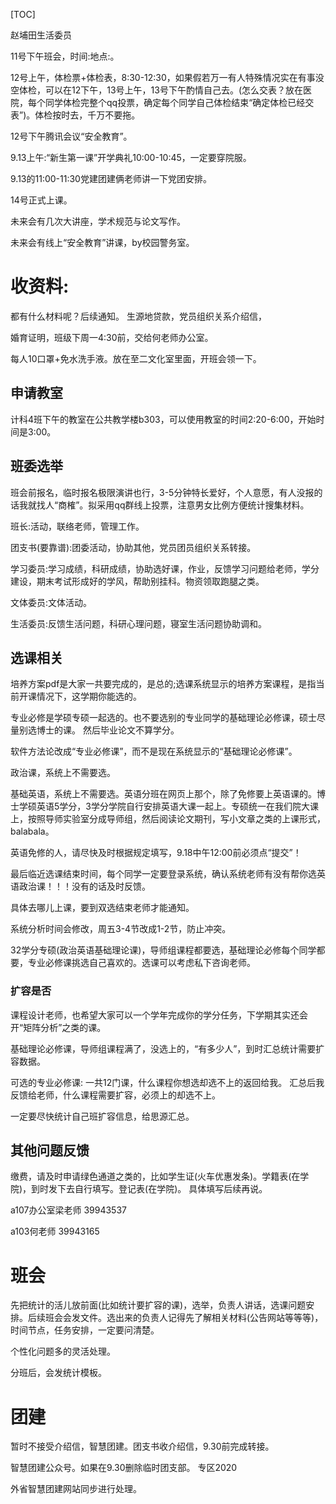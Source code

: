 
[TOC]

赵埔田生活委员


11号下午班会，时间:地点:。

12号上午，体检票+体检表，8:30-12:30，如果假若万一有人特殊情况实在有事没空体检，可以在12下午，13号上午，13号下午酌情自己去。(怎么交表？放在医院，每个同学体检完整个qq投票，确定每个同学自己体检结束“确定体检已经交表”)。体检按时去，千万不要拖。

12号下午腾讯会议“安全教育”。

9.13上午:“新生第一课”开学典礼10:00-10:45，一定要穿院服。

9.13的11:00-11:30党建团建俩老师讲一下党团安排。

14号正式上课。

未来会有几次大讲座，学术规范与论文写作。

未来会有线上“安全教育”讲课，by校园警务室。

# 收资料:
都有什么材料呢？后续通知。
生源地贷款，党员组织关系介绍信，

婚育证明，班级下周一4:30前，交给何老师办公室。

每人10口罩+免水洗手液。放在至二文化室里面，开班会领一下。

## 申请教室

计科4班下午的教室在公共教学楼b303，可以使用教室的时间2:20-6:00，开始时间是3:00。

## 班委选举
班会前报名，临时报名极限演讲也行，3-5分钟特长爱好，个人意愿，有人没报的话我就找人“商榷”。拟采用qq群线上投票，注意男女比例方便统计搜集材料。

班长:活动，联络老师，管理工作。

团支书(要靠谱):团委活动，协助其他，党员团员组织关系转接。

学习委员:学习成绩，科研成绩，协助选好课，作业，反馈学习问题给老师，学分建设，期末考试形成好的学风，帮助别挂科。物资领取跑腿之类。

文体委员:文体活动。

生活委员:反馈生活问题，科研心理问题，寝室生活问题协助调和。


## 选课相关
培养方案pdf是大家一共要完成的，是总的;选课系统显示的培养方案课程，是指当前开课情况下，这学期你能选的。

专业必修是学硕专硕一起选的。也不要选别的专业同学的基础理论必修课，硕士尽量别选博士的课。
然后毕业论文不算学分。

软件方法论改成“专业必修课”，而不是现在系统显示的“基础理论必修课”。

政治课，系统上不需要选。

基础英语，系统上不需要选。英语分班在网页上那个，除了免修要上英语课的。博士学硕英语5学分，3学分学院自行安排英语大课一起上。专硕统一在我们院大课上，按照导师实验室分成导师组，然后阅读论文期刊，写小文章之类的上课形式，balabala。

英语免修的人，请尽快及时根据规定填写，9.18中午12:00前必须点“提交”！


最后临近选课结束时间，每个同学一定要登录系统，确认系统老师有没有帮你选英语政治课！！！没有的话及时反馈。

具体去哪儿上课，要到双选结束老师才能通知。

系统分析时间会修改，周五3-4节改成1-2节，防止冲突。

32学分专硕(政治英语基础理论课)，导师组课程都要选，基础理论必修每个同学都要，专业必修课挑选自己喜欢的。选课可以考虑私下咨询老师。

### 扩容是否
课程设计老师，也希望大家可以一个学年完成你的学分任务，下学期其实还会开“矩阵分析”之类的课。

基础理论必修课，导师组课程满了，没选上的，“有多少人”，到时汇总统计需要扩容数据。

可选的专业必修课:
一共12门课，什么课程你想选却选不上的返回给我。
汇总后我反馈给老师，什么课程需要扩容，必须上的却选不上。

一定要尽快统计自己班扩容信息，给思源汇总。

## 其他问题反馈

缴费，请及时申请绿色通道之类的，比如学生证(火车优惠发条)。学籍表(在学院)，到时发下去自行填写。登记表(在学院)。
具体填写后续再说。


a107办公室梁老师
39943537

a103何老师
39943165

# 班会
先把统计的活儿放前面(比如统计要扩容的课)，选举，负责人讲话，选课问题安排。后续班会会发文件。选出来的负责人记得先了解相关材料(公告网站等等等)，时间节点，任务安排，一定要问清楚。

个性化问题多的灵活处理。

分班后，会发统计模板。


# 团建
暂时不接受介绍信，智慧团建。团支书收介绍信，9.30前完成转接。

智慧团建公众号。如果在9.30删除临时团支部。
专区2020

外省智慧团建网站同步进行处理。

